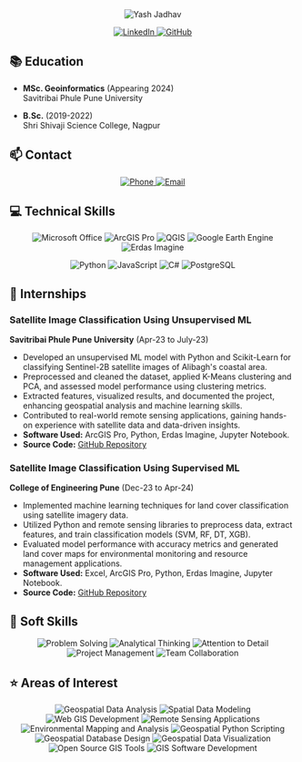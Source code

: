 <!-- Heading -->
<div align="center">
  <img src="https://readme-typing-svg.herokuapp.com?font=Architects+Daughter&color=%2338D2FF&size=50&duration=4000&center=true&vCenter=true&height=60&lines=Yash+Jadhav+👨‍💻🌍" alt="Yash Jadhav">
</div>

<!-- Socials -->
<p align="center">
  <a href="https://www.linkedin.com/in/yash-jadhav-598b31222/" target="_blank">
    <img src="https://img.shields.io/badge/-LinkedIn-0077B5?style=for-the-badge&logo=linkedin&logoColor=white" alt="LinkedIn">
  </a>
  <a href="https://github.com/yash2708j" target="_blank">
    <img src="https://img.shields.io/badge/-GitHub-100000?style=for-the-badge&logo=github&logoColor=white" alt="GitHub">
  </a>
</p>

<!-- Education -->
## 📚 Education

- **MSc. Geoinformatics** (Appearing 2024) <br>
  Savitribai Phule Pune University

- **B.Sc.** (2019-2022) <br>
  Shri Shivaji Science College, Nagpur

<!-- Contact -->
## 📫 Contact

<p align="center">
  <a href="tel:+919022515631">
    <img src="https://img.shields.io/badge/-Phone-brightgreen?style=for-the-badge&logo=telephone&logoColor=white" alt="Phone">
  </a>
  <a href="mailto:yashjadhav2708@gmail.com">
    <img src="https://img.shields.io/badge/-Email-red?style=for-the-badge&logo=gmail&logoColor=white" alt="Email">
  </a>
</p>

<!-- Technical Skills -->
## 💻 Technical Skills

<p align="center">
  <img src="https://img.shields.io/badge/-Microsoft%20Office-orange?style=flat-square&logo=microsoft-office&logoColor=white" alt="Microsoft Office">
  <img src="https://img.shields.io/badge/-ArcGIS%20Pro-green?style=flat-square&logo=esri&logoColor=white" alt="ArcGIS Pro">
  <img src="https://img.shields.io/badge/-QGIS-brightgreen?style=flat-square&logo=qgis&logoColor=white" alt="QGIS">
  <img src="https://img.shields.io/badge/-Google%20Earth%20Engine-blue?style=flat-square&logo=google-earth&logoColor=white" alt="Google Earth Engine">
  <img src="https://img.shields.io/badge/-Erdas%20Imagine-orange?style=flat-square&logo=erdas&logoColor=white" alt="Erdas Imagine">
</p>

<p align="center">
  <img src="https://img.shields.io/badge/-Python-3776AB?style=flat-square&logo=python&logoColor=white" alt="Python">
  <img src="https://img.shields.io/badge/-JavaScript-F7DF1E?style=flat-square&logo=javascript&logoColor=black" alt="JavaScript">
  <img src="https://img.shields.io/badge/-C%23-239120?style=flat-square&logo=c-sharp&logoColor=white" alt="C#">
  <img src="https://img.shields.io/badge/-PostgreSQL-336791?style=flat-square&logo=postgresql&logoColor=white" alt="PostgreSQL">
</p>

<!-- Internships -->
## 💼 Internships

### Satellite Image Classification Using Unsupervised ML

**Savitribai Phule Pune University** (Apr-23 to July-23)

- Developed an unsupervised ML model with Python and Scikit-Learn for classifying Sentinel-2B satellite images of Alibagh's coastal area.
- Preprocessed and cleaned the dataset, applied K-Means clustering and PCA, and assessed model performance using clustering metrics.
- Extracted features, visualized results, and documented the project, enhancing geospatial analysis and machine learning skills.
- Contributed to real-world remote sensing applications, gaining hands-on experience with satellite data and data-driven insights.
- **Software Used:** ArcGIS Pro, Python, Erdas Imagine, Jupyter Notebook.
- **Source Code:** [GitHub Repository](https://github.com/your_repo_link)

### Satellite Image Classification Using Supervised ML

**College of Engineering Pune** (Dec-23 to Apr-24)

- Implemented machine learning techniques for land cover classification using satellite imagery data.
- Utilized Python and remote sensing libraries to preprocess data, extract features, and train classification models (SVM, RF, DT, XGB).
- Evaluated model performance with accuracy metrics and generated land cover maps for environmental monitoring and resource management applications.
- **Software Used:** Excel, ArcGIS Pro, Python, Erdas Imagine, Jupyter Notebook.
- **Source Code:** [GitHub Repository](https://github.com/your_repo_link)

<!-- Soft Skills -->
## 🔑 Soft Skills

<p align="center">
  <img src="https://img.shields.io/badge/-Problem%20Solving-brightgreen?style=flat-square" alt="Problem Solving">
  <img src="https://img.shields.io/badge/-Analytical%20Thinking-blue?style=flat-square" alt="Analytical Thinking">
  <img src="https://img.shields.io/badge/-Attention%20to%20Detail-orange?style=flat-square" alt="Attention to Detail">
  <img src="https://img.shields.io/badge/-Project%20Management-red?style=flat-square" alt="Project Management">
  <img src="https://img.shields.io/badge/-Team%20Collaboration-yellow?style=flat-square" alt="Team Collaboration">
</p>

<!-- Areas of Interest -->
## ⭐ Areas of Interest

<p align="center">
  <img src="https://img.shields.io/badge/-Geospatial%20Data%20Analysis-brightgreen?style=flat-square" alt="Geospatial Data Analysis">
  <img src="https://img.shields.io/badge/-Spatial%20Data%20Modeling-blue?style=flat-square" alt="Spatial Data Modeling">
  <img src="https://img.shields.io/badge/-Web%20GIS%20Development-orange?style=flat-square" alt="Web GIS Development">
  <img src="https://img.shields.io/badge/-Remote%20Sensing%20Applications-red?style=flat-square" alt="Remote Sensing Applications">
  <img src="https://img.shields.io/badge/-Environmental%20Mapping%20and%20Analysis-yellow?style=flat-square" alt="Environmental Mapping and Analysis">
  <img src="https://img.shields.io/badge/-Geospatial%20Python%20Scripting-green?style=flat-square" alt="Geospatial Python Scripting">
  <img src="https://img.shields.io/badge/-Geospatial%20Database%20Design-purple?style=flat-square" alt="Geospatial Database Design">
  <img src="https://img.shields.io/badge/-Geospatial%20Data%20Visualization-pink?style=flat-square" alt="Geospatial Data Visualization">
  <img src="https://img.shields.io/badge/-Open%20Source%20GIS%20Tools-blueviolet?style=flat-square" alt="Open Source GIS Tools">
  <img src="https://img.shields.io/badge/-GIS%20Software%20Development-9cf?style=flat-square" alt="GIS Software Development">
  <img src="https://img.shields.io/badge/-Geospatial%20Machine%20Learning-orange?style=flat-
